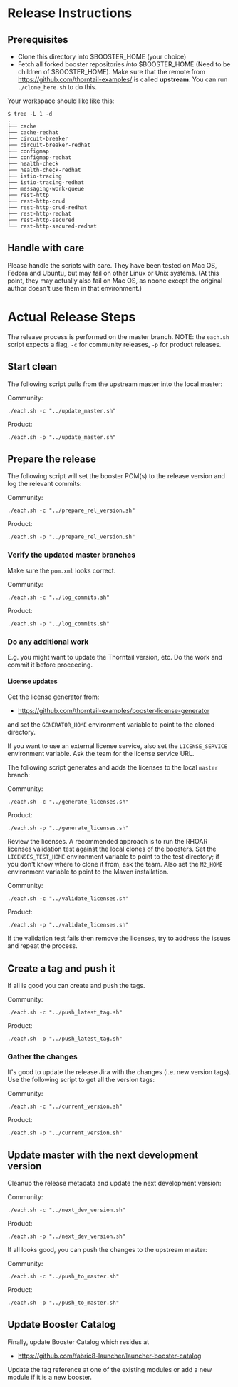 # Release Instructions

## Prerequisites

- Clone this directory into $BOOSTER_HOME (your choice)
- Fetch all forked booster repositories _into_ $BOOSTER_HOME (Need to be children of $BOOSTER_HOME). Make sure that the remote from https://github.com/thorntail-examples/ is called **upstream**. You can run `./clone_here.sh` to do this.

Your workspace should like like this:

```
$ tree -L 1 -d
.
├── cache
├── cache-redhat
├── circuit-breaker
├── circuit-breaker-redhat
├── configmap
├── configmap-redhat
├── health-check
├── health-check-redhat
├── istio-tracing
├── istio-tracing-redhat
├── messaging-work-queue
├── rest-http
├── rest-http-crud
├── rest-http-crud-redhat
├── rest-http-redhat
├── rest-http-secured
└── rest-http-secured-redhat
```

## Handle with care

Please handle the scripts with care. They have been tested on Mac OS, Fedora and Ubuntu, but may fail on other Linux or Unix systems.
(At this point, they may actually also fail on Mac OS, as noone except the original author doesn't use them in that environment.)

# Actual Release Steps

The release process is performed on the master branch.
NOTE: the `each.sh` script expects a flag, `-c` for community releases, `-p` for product releases.

## Start clean

The following script pulls from the upstream master into the local master:

Community:
```
./each.sh -c "../update_master.sh"
```

Product:
```
./each.sh -p "../update_master.sh"
```

## Prepare the release

The following script will set the booster POM(s) to the release version and log the relevant commits:

Community:
```
./each.sh -c "../prepare_rel_version.sh"
```

Product:
```
./each.sh -p "../prepare_rel_version.sh"
```

### Verify the updated master branches

Make sure the `pom.xml` looks correct.

Community:
```
./each.sh -c "../log_commits.sh"
```

Product:
```
./each.sh -p "../log_commits.sh"
```

### Do any additional work

E.g. you might want to update the Thorntail version, etc. Do the work and commit it before proceeding.

#### License updates

Get the license generator from:

- https://github.com/thorntail-examples/booster-license-generator

and set the `GENERATOR_HOME` environment variable to point to the cloned directory.

If you want to use an external license service, also set the `LICENSE_SERVICE` environment variable.
Ask the team for the license service URL.

The following script generates and adds the licenses to the local `master` branch:

Community:
```
./each.sh -c "../generate_licenses.sh"
```

Product:
```
./each.sh -p "../generate_licenses.sh"
```

Review the licenses. A recommended approach is to run the RHOAR licenses validation test against the local clones of the boosters.
Set the `LICENSES_TEST_HOME` environment variable to point to the test directory; if you don't know where to clone it from, ask the team.
Also set the `M2_HOME` environment variable to point to the Maven installation.

Community:
```
./each.sh -c "../validate_licenses.sh"
```

Product:
```
./each.sh -p "../validate_licenses.sh"
```

If the validation test fails then remove the licenses, try to address the issues and repeat the process.

## Create a tag and push it

If all is good you can create and push the tags.

Community:
```
./each.sh -c "../push_latest_tag.sh"
```

Product:
```
./each.sh -p "../push_latest_tag.sh"
```

### Gather the changes

It's good to update the release Jira with the changes (i.e. new version tags).
Use the following script to get all the version tags:

Community:

```
./each.sh -c "../current_version.sh"
```

Product:

```
./each.sh -p "../current_version.sh"
```

## Update master with the next development version

Cleanup the release metadata and update the next development version:

Community:
```
./each.sh -c "../next_dev_version.sh"
```

Product:
```
./each.sh -p "../next_dev_version.sh"
```

If all looks good, you can push the changes to the upstream master:

Community:
```
./each.sh -c "../push_to_master.sh"
```

Product:
```
./each.sh -p "../push_to_master.sh"
```

## Update Booster Catalog

Finally, update Booster Catalog which resides at

- https://github.com/fabric8-launcher/launcher-booster-catalog

Update the tag reference at one of the existing modules or add a new module if it is a new booster.
